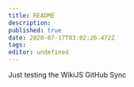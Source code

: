 ```yaml
---
title: README
description: 
published: true
date: 2020-07-17T03:02:26.472Z
tags: 
editor: undefined
---
```


Just testing the WikiJS GitHub Sync

